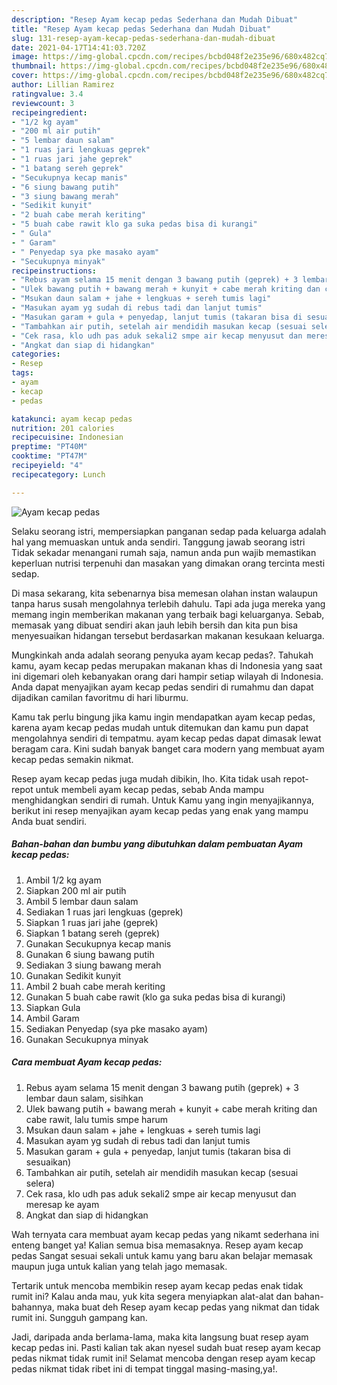 ```yaml
---
description: "Resep Ayam kecap pedas Sederhana dan Mudah Dibuat"
title: "Resep Ayam kecap pedas Sederhana dan Mudah Dibuat"
slug: 131-resep-ayam-kecap-pedas-sederhana-dan-mudah-dibuat
date: 2021-04-17T14:41:03.720Z
image: https://img-global.cpcdn.com/recipes/bcbd048f2e235e96/680x482cq70/ayam-kecap-pedas-foto-resep-utama.jpg
thumbnail: https://img-global.cpcdn.com/recipes/bcbd048f2e235e96/680x482cq70/ayam-kecap-pedas-foto-resep-utama.jpg
cover: https://img-global.cpcdn.com/recipes/bcbd048f2e235e96/680x482cq70/ayam-kecap-pedas-foto-resep-utama.jpg
author: Lillian Ramirez
ratingvalue: 3.4
reviewcount: 3
recipeingredient:
- "1/2 kg ayam"
- "200 ml air putih"
- "5 lembar daun salam"
- "1 ruas jari lengkuas geprek"
- "1 ruas jari jahe geprek"
- "1 batang sereh geprek"
- "Secukupnya kecap manis"
- "6 siung bawang putih"
- "3 siung bawang merah"
- "Sedikit kunyit"
- "2 buah cabe merah keriting"
- "5 buah cabe rawit klo ga suka pedas bisa di kurangi"
- " Gula"
- " Garam"
- " Penyedap sya pke masako ayam"
- "Secukupnya minyak"
recipeinstructions:
- "Rebus ayam selama 15 menit dengan 3 bawang putih (geprek) + 3 lembar daun salam, sisihkan"
- "Ulek bawang putih + bawang merah + kunyit + cabe merah kriting dan cabe rawit, lalu tumis smpe harum"
- "Msukan daun salam + jahe + lengkuas + sereh tumis lagi"
- "Masukan ayam yg sudah di rebus tadi dan lanjut tumis"
- "Masukan garam + gula + penyedap, lanjut tumis (takaran bisa di sesuaikan)"
- "Tambahkan air putih, setelah air mendidih masukan kecap (sesuai selera)"
- "Cek rasa, klo udh pas aduk sekali2 smpe air kecap menyusut dan meresap ke ayam"
- "Angkat dan siap di hidangkan"
categories:
- Resep
tags:
- ayam
- kecap
- pedas

katakunci: ayam kecap pedas 
nutrition: 201 calories
recipecuisine: Indonesian
preptime: "PT40M"
cooktime: "PT47M"
recipeyield: "4"
recipecategory: Lunch

---
```



![Ayam kecap pedas](https://img-global.cpcdn.com/recipes/bcbd048f2e235e96/680x482cq70/ayam-kecap-pedas-foto-resep-utama.jpg)

Selaku seorang istri, mempersiapkan panganan sedap pada keluarga adalah hal yang memuaskan untuk anda sendiri. Tanggung jawab seorang istri Tidak sekadar menangani rumah saja, namun anda pun wajib memastikan keperluan nutrisi terpenuhi dan masakan yang dimakan orang tercinta mesti sedap.

Di masa  sekarang, kita sebenarnya bisa memesan olahan instan walaupun tanpa harus susah mengolahnya terlebih dahulu. Tapi ada juga mereka yang memang ingin memberikan makanan yang terbaik bagi keluarganya. Sebab, memasak yang dibuat sendiri akan jauh lebih bersih dan kita pun bisa menyesuaikan hidangan tersebut berdasarkan makanan kesukaan keluarga. 



Mungkinkah anda adalah seorang penyuka ayam kecap pedas?. Tahukah kamu, ayam kecap pedas merupakan makanan khas di Indonesia yang saat ini digemari oleh kebanyakan orang dari hampir setiap wilayah di Indonesia. Anda dapat menyajikan ayam kecap pedas sendiri di rumahmu dan dapat dijadikan camilan favoritmu di hari liburmu.

Kamu tak perlu bingung jika kamu ingin mendapatkan ayam kecap pedas, karena ayam kecap pedas mudah untuk ditemukan dan kamu pun dapat mengolahnya sendiri di tempatmu. ayam kecap pedas dapat dimasak lewat beragam cara. Kini sudah banyak banget cara modern yang membuat ayam kecap pedas semakin nikmat.

Resep ayam kecap pedas juga mudah dibikin, lho. Kita tidak usah repot-repot untuk membeli ayam kecap pedas, sebab Anda mampu menghidangkan sendiri di rumah. Untuk Kamu yang ingin menyajikannya, berikut ini resep menyajikan ayam kecap pedas yang enak yang mampu Anda buat sendiri.

<!--inarticleads1-->

##### Bahan-bahan dan bumbu yang dibutuhkan dalam pembuatan Ayam kecap pedas:

1. Ambil 1/2 kg ayam
1. Siapkan 200 ml air putih
1. Ambil 5 lembar daun salam
1. Sediakan 1 ruas jari lengkuas (geprek)
1. Siapkan 1 ruas jari jahe (geprek)
1. Siapkan 1 batang sereh (geprek)
1. Gunakan Secukupnya kecap manis
1. Gunakan 6 siung bawang putih
1. Sediakan 3 siung bawang merah
1. Gunakan Sedikit kunyit
1. Ambil 2 buah cabe merah keriting
1. Gunakan 5 buah cabe rawit (klo ga suka pedas bisa di kurangi)
1. Siapkan  Gula
1. Ambil  Garam
1. Sediakan  Penyedap (sya pke masako ayam)
1. Gunakan Secukupnya minyak




<!--inarticleads2-->

##### Cara membuat Ayam kecap pedas:

1. Rebus ayam selama 15 menit dengan 3 bawang putih (geprek) + 3 lembar daun salam, sisihkan
1. Ulek bawang putih + bawang merah + kunyit + cabe merah kriting dan cabe rawit, lalu tumis smpe harum
1. Msukan daun salam + jahe + lengkuas + sereh tumis lagi
1. Masukan ayam yg sudah di rebus tadi dan lanjut tumis
1. Masukan garam + gula + penyedap, lanjut tumis (takaran bisa di sesuaikan)
1. Tambahkan air putih, setelah air mendidih masukan kecap (sesuai selera)
1. Cek rasa, klo udh pas aduk sekali2 smpe air kecap menyusut dan meresap ke ayam
1. Angkat dan siap di hidangkan




Wah ternyata cara membuat ayam kecap pedas yang nikamt sederhana ini enteng banget ya! Kalian semua bisa memasaknya. Resep ayam kecap pedas Sangat sesuai sekali untuk kamu yang baru akan belajar memasak maupun juga untuk kalian yang telah jago memasak.

Tertarik untuk mencoba membikin resep ayam kecap pedas enak tidak rumit ini? Kalau anda mau, yuk kita segera menyiapkan alat-alat dan bahan-bahannya, maka buat deh Resep ayam kecap pedas yang nikmat dan tidak rumit ini. Sungguh gampang kan. 

Jadi, daripada anda berlama-lama, maka kita langsung buat resep ayam kecap pedas ini. Pasti kalian tak akan nyesel sudah buat resep ayam kecap pedas nikmat tidak rumit ini! Selamat mencoba dengan resep ayam kecap pedas nikmat tidak ribet ini di tempat tinggal masing-masing,ya!.

